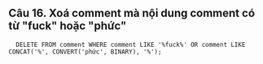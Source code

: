 ## Câu 16. Xoá comment mà nội dung comment có từ "fuck" hoặc "phức" 
```
  DELETE FROM comment WHERE comment LIKE '%fuck%' OR comment LIKE CONCAT('%', CONVERT('phức', BINARY), '%');
```
  